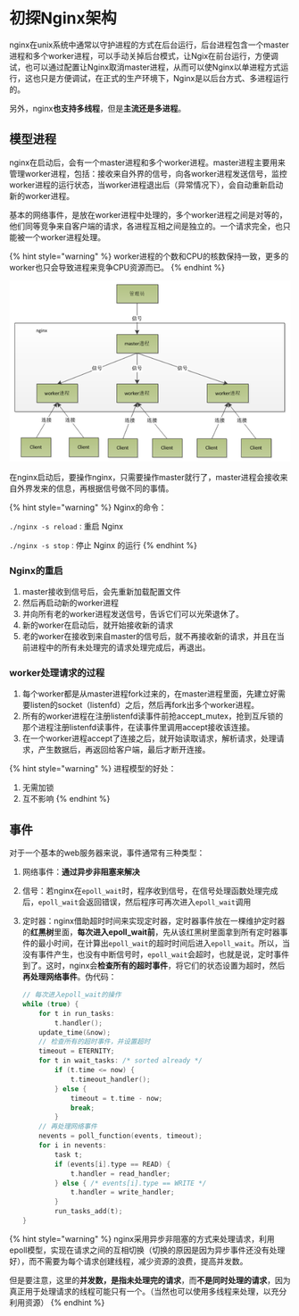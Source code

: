 # 初探Nginx架构

nginx在unix系统中通常以守护进程的方式在后台运行，后台进程包含一个master进程和多个worker进程，可以手动关掉后台模式，让Ngix在前台运行，方便调试，也可以通过配置让Nginx取消master进程，从而可以使Nginx以单进程方式运行，这也只是方便调试，在正式的生产环境下，Nginx是以后台方式、多进程运行的。

另外，nginx**也支持多线程**，但是**主流还是多进程**。

## **模型进程**

nginx在启动后，会有一个master进程和多个worker进程。master进程主要用来管理worker进程，包括：接收来自外界的信号，向各worker进程发送信号，监控worker进程的运行状态，当worker进程退出后（异常情况下），会自动重新启动新的worker进程。

基本的网络事件，是放在worker进程中处理的，多个worker进程之间是对等的，他们同等竞争来自客户端的请求，各进程互相之间是独立的。一个请求完全，也只能被一个worker进程处理。

{% hint style="warning" %}
worker进程的个数和CPU的核数保持一致，更多的worker也只会导致进程来竞争CPU资源而已。
{% endhint %}

![Nginx&#x7684;&#x8FDB;&#x7A0B;&#x6A21;&#x578B;](../.gitbook/assets/image%20%289%29.png)

在nginx启动后，要操作nginx，只需要操作master就行了，master进程会接收来自外界发来的信息，再根据信号做不同的事情。

{% hint style="warning" %}
Nginx的命令：

 `./nginx -s reload：`重启 Nginx

`./nginx -s stop：`停止 Nginx 的运行
{% endhint %}

### Nginx的重启

1. master接收到信号后，会先重新加载配置文件
2. 然后再启动新的worker进程
3. 并向所有老的worker进程发送信号，告诉它们可以光荣退休了。
4. 新的worker在启动后，就开始接收新的请求
5. 老的worker在接收到来自master的信号后，就不再接收新的请求，并且在当前进程中的所有未处理完的请求处理完成后，再退出。

### worker处理请求的过程

1. 每个worker都是从master进程fork过来的，在master进程里面，先建立好需要listen的socket（listenfd）之后，然后再fork出多个worker进程。
2. 所有的worker进程在注册listenfd读事件前抢accept\_mutex，抢到互斥锁的那个进程注册listenfd读事件，在读事件里调用accept接收该连接。
3. 在一个worker进程accept了连接之后，就开始读取请求，解析请求，处理请求，产生数据后，再返回给客户端，最后才断开连接。

{% hint style="warning" %}
进程模型的好处：

1. 无需加锁
2. 互不影响
{% endhint %}

## **事件**

对于一个基本的web服务器来说，事件通常有三种类型：

1. 网络事件：**通过异步非阻塞来解决**
2. 信号：若nginx在`epoll_wait`时，程序收到信号，在信号处理函数处理完成后，`epoll_wait`会返回错误，然后程序可再次进入`epoll_wait`调用
3. 定时器：nginx借助超时时间来实现定时器，定时器事件放在一棵维护定时器的**红黑树**里面，**每次进入epoll\_wait前**，先从该红黑树里面拿到所有定时器事件的最小时间，在计算出`epoll_wait`的超时时间后进入`epoll_wait`。所以，当没有事件产生，也没有中断信号时，`epoll_wait`会超时，也就是说，定时事件到了。这时，nginx会**检查所有的超时事件**，将它们的状态设置为超时，然后**再处理网络事件**。伪代码：

   ```c
   // 每次进入epoll_wait的操作
   while (true) {
       for t in run_tasks:
           t.handler();
       update_time(&now);
       // 检查所有的超时事件，并设置超时
       timeout = ETERNITY;
       for t in wait_tasks: /* sorted already */
           if (t.time <= now) {
               t.timeout_handler();
           } else {
               timeout = t.time - now;
               break;
           }
       // 再处理网络事件
       nevents = poll_function(events, timeout);
       for i in nevents:
           task t;
           if (events[i].type == READ) {
               t.handler = read_handler;
           } else { /* events[i].type == WRITE */
               t.handler = write_handler;
           }
           run_tasks_add(t);
   }
   ```

{% hint style="warning" %}
nginx采用异步非阻塞的方式来处理请求，利用epoll模型，实现在请求之间的互相切换（切换的原因是因为异步事件还没有处理好），而不需要为每个请求创建线程，减少资源的浪费，提高并发数。

但是要注意，这里的**并发数，是指未处理完的请求**，而**不是同时处理的请求**，因为真正用于处理请求的线程可能只有一个。（当然也可以使用多线程来处理，以充分利用资源）
{% endhint %}

